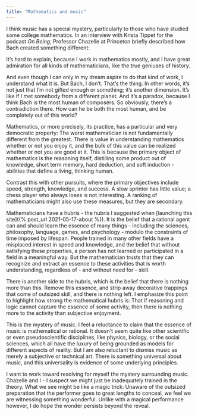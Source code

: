 ```yaml
---
title: "Mathematics and music"
---
```


I think music has a special mystery, particularly to those who have studied some college mathematics. In an interview with Krista Tippet for the podcast _On Being_, Professor Chazelle at Princeton briefly described how Bach created something different:

<div class="media">
<p>It’s hard to explain, because I work in mathematics mostly, and I have great admiration for all kinds of mathematicians, like the true geniuses of history.</p>

<p>And even though I can only in my dream aspire to do that kind of work, I understand what it is. But Bach, I don’t. That’s the thing. In other words, it’s not just that I’m not gifted enough or something; it’s another dimension. It’s like if I met somebody from a different planet. And it’s a paradox, because I think Bach is the most human of composers. So obviously, there’s a contradiction there. How can he be both the most human, and be completely out of this world?</p>
</div>


Mathematics, or more precisely, its practice, has a particular and very democratic property: The worst mathematician is not fundamentally different from the greatest. There is value in understanding mathematics whether or not you enjoy it, and the bulk of this value can be realized whether or not you are good at it. This is because the primary object of mathematics is the reasoning itself, distilling some product out of knowledge, short term memory, hard deduction, and soft induction - abilities that define a living, thinking human.

Contrast this with other pursuits, where the primary objectives include speed, strength, knowledge, and success. A slow sprinter has little value; a chess player who always loses is not interesting. A ranking of mathematicians might also use these measures, but they are secondary.

Mathematicians have a hubris - the hubris I suggested when [launching this site]({% post_url 2021-05-17-about %}). It is the belief that a rational agent can and should learn the essence of many things - including the sciences, philosophy, language, games, and psychology - modulo the constraints of time imposed by lifespan. People trained in many other fields have a misplaced interest in speed and knowledge, and the belief that without satisfying these properties, a person has not learned or participated in a field in a meaningful way. But the mathematician trusts that they can recognize and extract an essence to these activities that is worth understanding, regardless of - and without need for - skill.

There is another side to the hubris, which is the belief that there is nothing more than this. Remove this essence, and strip away decorative trappings that come of outsized skill, and there is nothing left. I emphasize this point to highlight how strong the mathematical hubris is: That if reasoning and logic cannot capture the essence of some activity, then there is nothing more to the activity than subjective enjoyment.

This is the mystery of music. I feel a reluctance to claim that the essence of music is mathematical or rational. It doesn't seem quite like other scientific or even pseudoscientific disciplines, like physics, biology, or the social sciences, which all have the luxury of being grounded as models for different aspects of reality. But I am also reluctant to dismiss music as merely a subjective or technical art. There is something universal about music, and this universality is evidence of some underlying principles. 

I want to work toward resolving for myself the mystery surrounding music. Chazelle and I - I suspect we might just be inadequately trained in the theory. What we see might be like a magic trick: Unaware of the outsized preparation that the performer goes to great lengths to conceal, we feel we are witnessing something wonderful. Unlike with a magical performance however, I do hope the wonder persists beyond the reveal.

